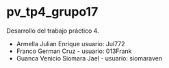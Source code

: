 # pv_tp4_grupo17
Desarrollo del trabajo práctico 4.

 * Armella Julian Enrique usuario: Jul772
 * Franco German Cruz - usuario: 013Frank
 * Guanca Venicio Siomara Jael - usuario: siomaraven